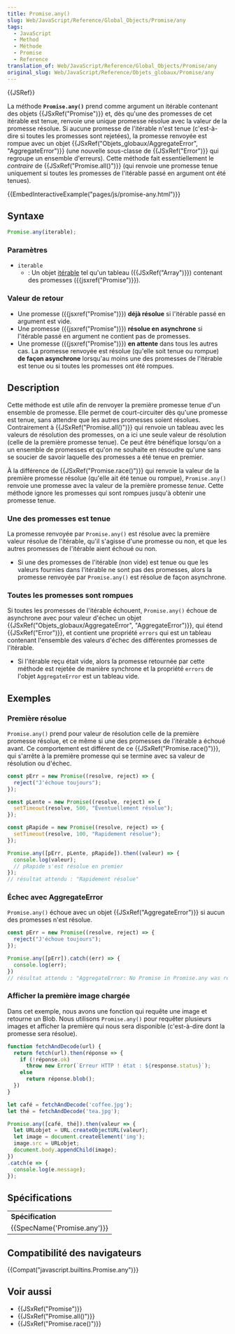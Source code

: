```yaml
---
title: Promise.any()
slug: Web/JavaScript/Reference/Global_Objects/Promise/any
tags:
  - JavaScript
  - Method
  - Méthode
  - Promise
  - Reference
translation_of: Web/JavaScript/Reference/Global_Objects/Promise/any
original_slug: Web/JavaScript/Reference/Objets_globaux/Promise/any
---
```


{{JSRef}}

La méthode **`Promise.any()`** prend comme argument un itérable contenant des objets {{JSxRef("Promise")}} et, dès qu'une des promesses de cet itérable est tenue, renvoie une unique promesse résolue avec la valeur de la promesse résolue. Si aucune promesse de l'itérable n'est tenue (c'est-à-dire si toutes les promesses sont rejetées), la promesse renvoyée est rompue avec un objet {{JSxRef("Objets_globaux/AggregateError", "AggregateError")}} (une nouvelle sous-classe de {{JSxRef("Error")}} qui regroupe un ensemble d'erreurs). Cette méthode fait essentiellement le _contraire_ de {{JSxRef("Promise.all()")}} (qui renvoie une promesse tenue uniquement si toutes les promesses de l'itérable passé en argument ont été tenues).

{{EmbedInteractiveExample("pages/js/promise-any.html")}}

## Syntaxe

```js
Promise.any(iterable);
```

### Paramètres

- `iterable`
  - : Un objet [itérable](/fr/docs/Web/JavaScript/Reference/Les_protocoles_iteration) tel qu'un tableau ({{JSxRef("Array")}}) contenant des promesses ({{jsxref("Promise")}}).

### Valeur de retour

- Une promesse ({{jsxref("Promise")}}) **déjà résolue** si l'itérable passé en argument est vide.
- Une promesse ({{jsxref("Promise")}}) **résolue en asynchrone** si l'itérable passé en argument ne contient pas de promesses.
- Une promesse ({{jsxref("Promise")}}) **en attente** dans tous les autres cas. La promesse renvoyée est résolue (qu'elle soit tenue ou rompue) **de façon asynchrone** lorsqu'au moins une des promesses de l'itérable est tenue ou si toutes les promesses ont été rompues.

## Description

Cette méthode est utile afin de renvoyer la première promesse tenue d'un ensemble de promesse. Elle permet de court-circuiter dès qu'une promesse est tenue, sans attendre que les autres promesses soient résolues. Contrairement à {{JSxRef("Promise.all()")}} qui renvoie un tableau avec les valeurs de résolution des promesses, on a ici une seule valeur de résolution (celle de la première promesse tenue). Ce peut être bénéfique lorsqu'on a un ensemble de promesses et qu'on ne souhaite en résoudre qu'une sans se soucier de savoir laquelle des promesses a été tenue en premier.

À la différence de {{JSxRef("Promise.race()")}} qui renvoie la valeur de la première promesse résolue (qu'elle ait été tenue ou rompue), `Promise.any()` renvoie une promesse avec la valeur de la première promesse _tenue_. Cette méthode ignore les promesses qui sont rompues jusqu'à obtenir une promesse tenue.

### Une des promesses est tenue

La promesse renvoyée par `Promise.any()` est résolue avec la première valeur résolue de l'itérable, qu'il s'agisse d'une promesse ou non, et que les autres promesses de l'itérable aient échoué ou non.

- Si une des promesses de l'itérable (non vide) est tenue ou que les valeurs fournies dans l'itérable ne sont pas des promesses, alors la promesse renvoyée par `Promise.any()` est résolue de façon asynchrone.

### Toutes les promesses sont rompues

Si toutes les promesses de l'itérable échouent, `Promise.any()` échoue de asynchrone avec pour valeur d'échec un objet {{JSxRef("Objets_globaux/AggregateError", "AggregateError")}}, qui étend {{JSxRef("Error")}}, et contient une propriété `errors` qui est un tableau contenant l'ensemble des valeurs d'échec des différentes promesses de l'itérable.

- Si l'itérable reçu était vide, alors la promesse retournée par cette méthode est rejetée de manière synchrone et la propriété `errors` de l'objet `AggregateError` est un tableau vide.

## Exemples

### Première résolue

`Promise.any()` prend pour valeur de résolution celle de la première promesse résolue, et ce même si une des promesses de l'itérable a échoué avant. Ce comportement est différent de ce {{JSxRef("Promise.race()")}}, qui s'arrête à la première promesse qui se termine avec sa valeur de résolution ou d'échec.

```js
const pErr = new Promise((resolve, reject) => {
  reject("J'échoue toujours");
});

const pLente = new Promise((resolve, reject) => {
  setTimeout(resolve, 500, "Éventuellement résolue");
});

const pRapide = new Promise((resolve, reject) => {
  setTimeout(resolve, 100, "Rapidement résolue");
});

Promise.any([pErr, pLente, pRapide]).then((valeur) => {
  console.log(valeur);
  // pRapide s'est résolue en premier
});
// résultat attendu : "Rapidement résolue"
```

### Échec avec AggregateError

`Promise.any()` échoue avec un objet {{JSxRef("AggregateError")}} si aucun des promesses n'est résolue.

```js
const pErr = new Promise((resolve, reject) => {
  reject("J'échoue toujours");
});

Promise.any([pErr]).catch((err) => {
  console.log(err);
})
// résultat attendu : "AggregateError: No Promise in Promise.any was resolved"
```

### Afficher la première image chargée

Dans cet exemple, nous avons une fonction qui requête une image et retourne un Blob. Nous utilisons `Promise.any()` pour requêter plusieurs images et afficher la première qui nous sera disponible (c'est-à-dire dont la promesse sera résolue).

```js
function fetchAndDecode(url) {
  return fetch(url).then(réponse => {
    if (!réponse.ok)
      throw new Error(`Erreur HTTP ! état : ${response.status}`);
    else
      return réponse.blob();
  })
}

let café = fetchAndDecode('coffee.jpg');
let thé = fetchAndDecode('tea.jpg');

Promise.any([café, thé]).then(valeur => {
  let URLobjet = URL.createObjectURL(valeur);
  let image = document.createElement('img');
  image.src = URLobjet;
  document.body.appendChild(image);
})
.catch(e => {
  console.log(e.message);
});
```

## Spécifications

<table class="standard-table">
  <tbody>
    <tr>
      <td><strong>Spécification</strong></td>
    </tr>
    <tr>
      <td>{{SpecName('Promise.any')}}</td>
    </tr>
  </tbody>
</table>

## Compatibilité des navigateurs

{{Compat("javascript.builtins.Promise.any")}}

## Voir aussi

- {{JSxRef("Promise")}}
- {{JSxRef("Promise.all()")}}
- {{JSxRef("Promise.race()")}}
